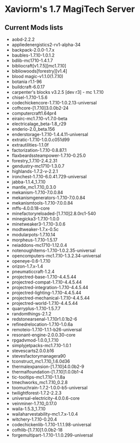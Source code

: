 Xaviorm's 1.7 MagiTech Server
=============================


Current Mods lists
------------------
* aobd-2.2.2
* appliedenergistics2-rv1-alpha-34
* backpack-2.0.0-1.7.x
* baubles-1.7.10-1.0.1.2
* bdlib-mc1710-1.4.1.7
* bibliocraft[v1.7.5][mc1.7.10]
* bibliowoods[forestry][v1.4]
* blood magic-v1.1.0(1.7.10)
* botania r1.1-96
* buildcraft-6.0.17
* carpenter's blocks v3.2.5 [dev r3] - mc 1.7.10
* chisel-1.7.10-1.5.6
* codechickencore-1.7.10-1.0.2.13-universal
* cofhcore-[1.7.10]3.0.0b2-24
* computercraft1.64pr4
* eirairc-mc1.7.10-v1.7.0-beta
* electricalage_beta-1.8_r29
* enderio-2.0_beta.156
* enderstorage-1.7.10-1.4.4.11-universal
* extratic-1.7.10-1.0.0.c051d99
* extrautilities-1.1.0f
* factorization-1.7.10-0.8.87.1
* flaxbeardssteampower-1.7.10-0.25.0
* forestry_1.7.10-2.4.2.31
* gendustry-mc1710-1.3.0.7
* highlands-1.7.2-v-2.2.1
* ironchest-1.7.10-6.0.41.729-universal
* jabba-1.1.4_1.7.10
* mantle_mc1.7.10_0.3.0
* mekanism-1.7.10-7.0.0.84
* mekanismgenerators-1.7.10-7.0.0.84
* mekanismtools-1.7.10-7.0.0.84
* mffs-4.0.0.18-core
* minefactoryreloaded-[1.7.10]2.8.0rc1-540
* minegicka3-1.7.10-1.0.0
* minetweaker3-1.7.10-3.0.6
* modtweaker-1.7.x-0.5c
* modularpots-1.7.10.14
* morpheus-1.7.10-1.5.17
* neiaddons-mc1710-1.12.0.4
* notenoughitems-1.7.10-1.0.2.35-universal
* opencomputers-mc1.7.10-1.3.2.34-universal
* openeye-0.6-1.7.10
* orizon-1.7.x-1.4
* pneumaticcraft-1.2.4
* projectred-base-1.7.10-4.4.5.44
* projectred-compat-1.7.10-4.4.5.44
* projectred-integration-1.7.10-4.4.5.44
* projectred-lighting-1.7.10-4.4.5.44
* projectred-mechanical-1.7.10-4.4.5.44
* projectred-world-1.7.10-4.4.5.44
* quarryplus-1.7.10-1.5.7.7
* randomthings-2.1.2
* redstonearsenal-1.7.10r1.0.1b2-6
* refinedrelocation-1.7.10-1.0.6a
* remoteio-1.7.10-1.1.1-b26-universal
* resonant-engine-2.0.0.30-core
* rpgadvmod-1.0.0_1.7.10
* simplyjetpacks-mc1.7.10-1.0.1
* stevescarts2.0.0.b16
* stevesfactorymanagera90
* tconstruct_mc1.7.10_1.6.0d36
* thermalexpansion-[1.7.10]4.0.0b2-9
* thermalfoundation-[1.7.10]1.0.0b1-4
* tic-tooltips-mc1.7.10-1.1.8a
* tmechworks_mc1.7.10_0.2.8
* toomuchrain-1.7.2-1.0.0-b5-universal
* twilightforest-1.7.2-2.2.3
* universal-electricity-4.0.0.6-core
* veinminer-1.7.10_0.17.0
* waila-1.5.3_1.7.10
* wailaharvestability-mc1.7.x-1.0.4
* witchery-1.7.10-0.20.4
* codechickenlib-1.7.10-1.1.1.98-universal
* cofhlib-[1.7.10]1.0.0b2-18
* forgemultipart-1.7.10-1.1.0.299-universal

    
